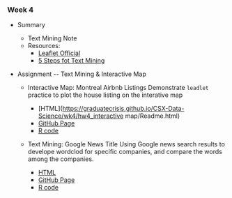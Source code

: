 ### Week 4

* Summary
    + Text Mining Note
    + Resources:
        + [Leaflet Official](https://rstudio.github.io/leaflet/)
        + [5 Steps fot Text Mining](http://www.sthda.com/english/wiki/text-mining-and-word-cloud-fundamentals-in-r-5-simple-steps-you-should-know)
        

* Assignment -- Text Mining & Interactive Map
    * Interactive Map: Montreal Airbnb Listings
    Demonstrate `leadlet` practice to plot the house listing on the interative map 
        * [HTML](https://graduatecrisis.github.io/CSX-Data-Science/wk4/hw4_interactive map/Readme.html)
        * [GitHub Page](https://graduatecrisis.github.io/CSX-Data-Science/wk4/hw4_interactive%20map/)
        * [R code](https://github.com/graduatecrisis/CSX-Data-Science/blob/master/wk4/hw4_interactive%20map/hw4_mtlbnb_leafmap.R)
    
    * Text Mining: Google News Title
    Using Google news search results to develope wordclod for specific companies, and compare the words among the companies.
      * [HTML](https://graduatecrisis.github.io/CSX-Data-Science/wk4/hw4_wordcloud/hw4_wordcloud_news.html)
      * [GitHub Page](https://graduatecrisis.github.io/CSX-Data-Science/wk4/hw4_wordcloud/)
      * [R code](https://github.com/graduatecrisis/CSX-Data-Science/blob/master/wk4/hw4_wordcloud/news_wordcloud.R)